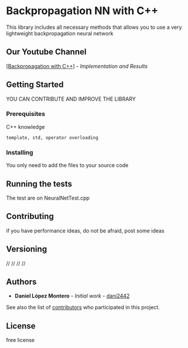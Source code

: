 # Backpropagation NN with C++

This library includes all necessary methods that allows you to use a very lightweight backpropagation neural network

## Our Youtube Channel

 [[Backpropagation with C++]](https://www.youtube.com/watch?v=TW2ks8Dx1mg&index=2&t=0s&list=PL3MCKCM5GS4Ua_SXZg_7b9iM6pBs5XTvO) - *Implementation and Results*

## Getting Started

YOU CAN CONTRIBUTE AND IMPROVE THE LIBRARY


### Prerequisites

C++ knowledge

```
template, std, operator overloading
```

### Installing

You only need to add the files to your source code


## Running the tests

The test are on NeuralNetTest.cpp


## Contributing

if you have performance ideas, do not be afraid, post some ideas

## Versioning

// 
//
//
//

## Authors

* **Daniel López Montero** - *Initial work* - [dani2442](https://github.com/dani2442)

See also the list of [contributors](https://github.com/your/project/contributors) who participated in this project.

## License

free license
